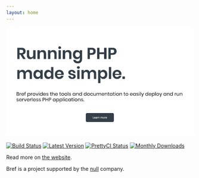 ```yaml
---
layout: home
---
```


[![Running PHP made simple. Bref provides tools and documentation to easily deploy and run serverless PHP applications. Learn more](docs/readme-screenshot.png)](https://bref.sh/)

[![Build Status](https://travis-ci.com/brefphp/bref.svg?branch=master)](https://travis-ci.com/brefphp/bref)
[![Latest Version](https://img.shields.io/github/release/bref/bref.svg?style=flat-square)](https://packagist.org/packages/bref/bref)
[![PrettyCI Status](https://hc4rcprbe1.execute-api.eu-west-1.amazonaws.com/dev?name=brefphp/bref)](https://prettyci.com/)
[![Monthly Downloads](https://img.shields.io/packagist/dm/mnapoli/bref.svg)](https://packagist.org/packages/mnapoli/bref/stats)

Read more on [the website](https://bref.sh/).

Bref is a project supported by the [null](https://null.tc/) company.
